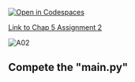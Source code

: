 [![Open in Codespaces](https://classroom.github.com/assets/launch-codespace-2972f46106e565e64193e422d61a12cf1da4916b45550586e14ef0a7c637dd04.svg)](https://classroom.github.com/open-in-codespaces?assignment_repo_id=15360566)

[Link to Chap 5 Assignment 2](https://docs.google.com/presentation/d/1r3h2R9JwK9HK_U2Ia-zncL0BSjHV6Giu6ugNJ6yZpgc/edit#slide=id.g12411e7f99b_0_21)

![A02](https://nimbus-screenshots.s3.amazonaws.com/s/d7b3c05f4a3bea6f4db4e2a691b3aed1.png)

## Compete the "main.py"


